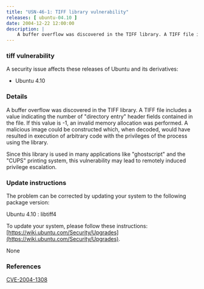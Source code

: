 ```yaml
---
title: "USN-46-1: TIFF library vulnerability"
releases: [ ubuntu-04.10 ]
date: 2004-12-22 12:00:00
description: |
    A buffer overflow was discovered in the TIFF library. A TIFF file includes a value indicating the number of &quot;directory entry&quot; header fields contained in the file. If this value is -1, an invalid memory allocation was performed. A malicious image could be constructed which, when decoded, would have resulted in execution of arbitrary code with the privileges of the process using the library.
--- 
```

 
### tiff vulnerability

A security issue affects these releases of Ubuntu and its derivatives:

* Ubuntu 4.10

### Details

A buffer overflow was discovered in the TIFF library. A TIFF file includes a value indicating the number of &quot;directory entry&quot; header fields contained in the file. If this value is -1, an invalid memory allocation was performed. A malicious image could be constructed which, when decoded, would have resulted in execution of arbitrary code with the privileges of the process using the library.

Since this library is used in many applications like &quot;ghostscript&quot; and the &quot;CUPS&quot; printing system, this vulnerability may lead to remotely induced privilege escalation.

### Update instructions

The problem can be corrected by updating your system to the following package version:

Ubuntu 4.10
 : libtiff4 

To update your system, please follow these instructions: [https://wiki.ubuntu.com/Security/Upgrades](https://wiki.ubuntu.com/Security/Upgrades).

None

### References

 [CVE-2004-1308](http://people.ubuntu.com/~ubuntu-security/cve/CVE-2004-1308)
 

